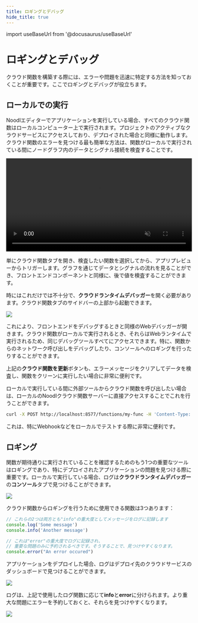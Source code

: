 ```yaml
---
title: ロギングとデバッグ
hide_title: true
---
```


import useBaseUrl from '@docusaurus/useBaseUrl'

# ロギングとデバッグ

クラウド関数を構築する際には、エラーや問題を迅速に特定する方法を知っておくことが重要です。ここでロギングとデバッグが役立ちます。

## ローカルでの実行

Noodlエディターでアプリケーションを実行している場合、すべてのクラウド関数はローカルコンピューター上で実行されます。プロジェクトのアクティブなクラウドサービスにアクセスしており、デプロイされた場合と同様に動作します。クラウド関数のエラーを見つける最も簡単な方法は、関数がローカルで実行されている間にノードグラフ内のデータとシグナル接続を検査することです。

<div className="ndl-video">
    <video width="100%" autoPlay muted loop src={useBaseUrl("/docs/guides/cloud-logic/logging/cf-inspect.mp4")}/>
</div>

単にクラウド関数タブを開き、検査したい関数を選択してから、アプリプレビューからトリガーします。グラフを通じてデータとシグナルの流れを見ることができ、フロントエンドコンポーネントと同様に、後で値を検査することができます。

時にはこれだけでは不十分で、**クラウドランタイムデバッガー**を開く必要があります。クラウド関数タブのサイドバーの上部から起動できます。

<div className="ndl-image-with-background l">

![](/docs/guides/cloud-logic/logging/open-debug.png)

</div>

これにより、フロントエンドをデバッグするときと同様のWebデバッガーが開きます。クラウド関数がローカルで実行されるとき、それらはWebランタイムで実行されるため、同じデバッグツールすべてにアクセスできます。特に、関数からのネットワーク呼び出しをデバッグしたり、コンソールへのロギングを行ったりすることができます。

上記の**クラウド関数を更新**ボタンも、エラーメッセージをクリアしてデータを検査し、関数をクリーンに実行したい場合に非常に便利です。

ローカルで実行している間に外部ツールからクラウド関数を呼び出したい場合は、ローカルのNoodlクラウド関数サーバーに直接アクセスすることでこれを行うことができます。

```bash
curl -X POST http://localhost:8577/functions/my-func -H 'Content-Type: application/json' -d '{"someParameter":"value"}'
```

これは、特にWebhookなどをローカルでテストする際に非常に便利です。

## ロギング

関数が期待通りに実行されていることを確認するためのもう1つの重要なツールはロギングであり、特にデプロイされたアプリケーションの問題を見つける際に重要です。ローカルで実行している場合、ログは**クラウドランタイムデバッガー**の**コンソール**タブで見つけることができます。

<div className="ndl-image-with-background xl">

![](/docs/guides/cloud-logic/logging/console-log.png)

</div>

クラウド関数からロギングを行うために使用できる関数は3つあります：

```javascript
// これらの2つは両方とも"info"の重大度としてメッセージをログに記録します
console.log('Some message')
console.info('Another message')

// これは"error"の重大度でログに記録され、
// 重要な問題のみに予約されるべきです。そうすることで、見つけやすくなります。
console.error("An error occured")
```

アプリケーションをデプロイした場合、ログはデプロイ先のクラウドサービスのダッシュボードで見つけることができます。

<div className="ndl-image-with-background xl">

![](/docs/guides/cloud-logic/logging/log-dashboard-info.png)

</div>

ログは、上記で使用したログ関数に応じて**info**と**error**に分けられます。より重大な問題にエラーを予約しておくと、それらを見つけやすくなります。

<div className="ndl-image-with-background xl">

![](/docs/guides/cloud-logic/logging/log-dashboard-error.png)

</div>